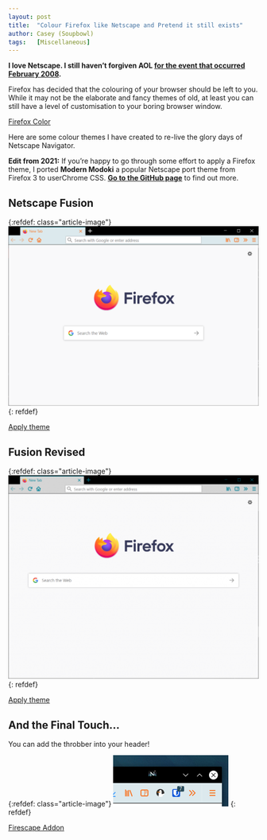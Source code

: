 ```yaml
---
layout: post
title:  "Colour Firefox like Netscape and Pretend it still exists"
author: Casey (Soupbowl)
tags:   [Miscellaneous]
---
```

**I love Netscape. I still haven’t forgiven AOL [for the event that occurred February 2008](https://www.engadget.com/2014/05/10/history-of-netscape/).**

Firefox has decided that the colouring of your browser should be left to you. While it may not be the elaborate and fancy themes of old, at least you can still have a level of customisation to your boring browser window.

<div class="aligncentre"><p class="button"><a href="https://color.firefox.com">Firefox Color</a></p></div>

Here are some colour themes I have created to re-live the glory days of Netscape Navigator.

**Edit from 2021:** If you’re happy to go through some effort to apply a Firefox theme, I ported **Modern Modoki** a popular Netscape port theme from Firefox 3 to userChrome CSS. [**Go to the GitHub page**](https://github.com/soup-bowl/Modoki-FirefoxCSS) to find out more.

## Netscape Fusion
{:refdef: class="article-image"}
![Firefox browser with orange buttons, an aliceblue toolbar background, and black header bars.](/assets/img/netscape-fusion-classic.png)
{: refdef}

<div class="aligncentre"><p class="button"><a href="https://color.firefox.com/?theme=XQAAAAIgAQAAAAAAAABBqYhm849SCia2CaaEGccwS-xNKliFupMrJ872ljiI850ad-7K1H8h-qnbTAdIVcniTliWEBDOS5-omSx7Z4tOQb3An26lJHMxF31tPWQt9sXJNwzmJeoH0baqQMCIfnP8ihrdCOlGz-l8n306jagp4EV0dl8VZbMtCz8wbUKZ3uTLY7EgnOYwqxyZ_jiqID4MaIuN5vALw-ngNNl90GvnrwClPUob1APDoFQEdh0fnMIvwd__fin_AA">Apply theme</a></p></div>

## Fusion Revised
{:refdef: class="article-image"}
![Firefox browser with blue buttons, an grey toolbar background, and black header bars.](/assets/img/netscape-fusion-modern.png)
{: refdef}

<div class="aligncentre"><p class="button"><a href="https://color.firefox.com/?theme=XQAAAAIgAQAAAAAAAABBqYhm849SCia2CaaEGccwS-xNKliFucAyqRGQbFmhXVFziO3U6NNQwSRr82gB3_2l8wQwMpRNwmNfQWepmu57-Mvw15UB7s_ZwiwrezE_1bhjLZyNZg0HunEw5wz_8CiVYPZ2YF15O5PePvCjeiozoIOpRjqy6teu0ZFW3PApY4kbRKpQgDMY1LaFyS96yX52HLIjk3DEwsUrEjKDKAS2fMmu_7f9hAA">Apply theme</a></p></div>

## And the Final Touch…
You can add the throbber into your header!

{:refdef: class="article-image"}
![A crop of the top right part of the Firefox Browser window. Where the window control buttons are, a little Netscape Navigator icon is pictured to the left of the buttons.](/assets/img/netscape-ff-throbber.png)
{: refdef}

<div class="aligncentre"><p class="button"><a href="https://addons.mozilla.org/en-GB/firefox/addon/firescape_navigator/?utm_source=addons.mozilla.org&utm_medium=referral&utm_content=search">Firescape Addon</a></p></div>
